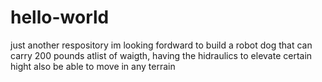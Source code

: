 # hello-world
just another respository
im looking fordward to build a robot dog that can carry 200 pounds atlist of waigth, having the hidraulics to elevate certain hight 
also be able to move in any terrain 

